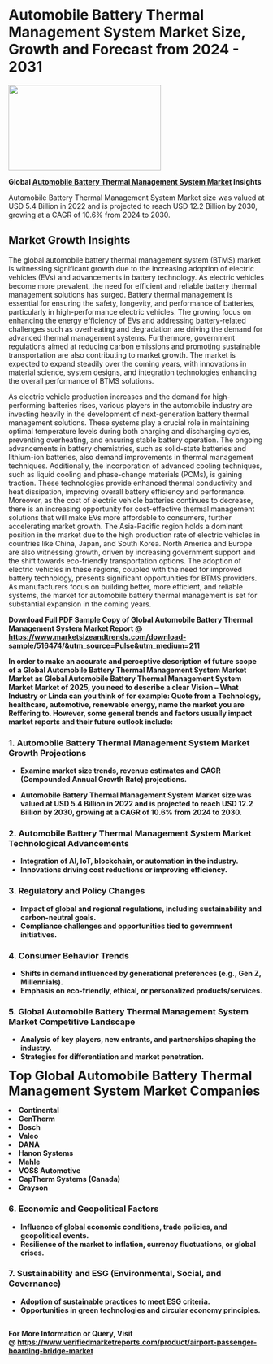 <H1>Automobile Battery Thermal Management System Market Size, Growth and Forecast from 2024 - 2031</H1><img class="aligncenter size-medium wp-image-584254" src="https://thirdeyenews.in/wp-content/uploads/2024/09/Global-Market-Research-300x168.jpeg" alt="" width="300" height="168" /><p><strong>Global&nbsp;<a href="https://www.marketsizeandtrends.com/download-sample/516474/&amp;utm_source=Pulse&amp;utm_medium=211">Automobile Battery Thermal Management System Market</a> Insights</strong></p><p>Automobile Battery Thermal Management System Market size was valued at USD 5.4 Billion in 2022 and is projected to reach USD 12.2 Billion by 2030, growing at a CAGR of 10.6% from 2024 to 2030.</p><p><h2>Market Growth Insights</h2> <p>The global automobile battery thermal management system (BTMS) market is witnessing significant growth due to the increasing adoption of electric vehicles (EVs) and advancements in battery technology. As electric vehicles become more prevalent, the need for efficient and reliable battery thermal management solutions has surged. Battery thermal management is essential for ensuring the safety, longevity, and performance of batteries, particularly in high-performance electric vehicles. The growing focus on enhancing the energy efficiency of EVs and addressing battery-related challenges such as overheating and degradation are driving the demand for advanced thermal management systems. Furthermore, government regulations aimed at reducing carbon emissions and promoting sustainable transportation are also contributing to market growth. The market is expected to expand steadily over the coming years, with innovations in material science, system designs, and integration technologies enhancing the overall performance of BTMS solutions.</p> <p><strong></strong></p> <p>As electric vehicle production increases and the demand for high-performing batteries rises, various players in the automobile industry are investing heavily in the development of next-generation battery thermal management solutions. These systems play a crucial role in maintaining optimal temperature levels during both charging and discharging cycles, preventing overheating, and ensuring stable battery operation. The ongoing advancements in battery chemistries, such as solid-state batteries and lithium-ion batteries, also demand improvements in thermal management techniques. Additionally, the incorporation of advanced cooling techniques, such as liquid cooling and phase-change materials (PCMs), is gaining traction. These technologies provide enhanced thermal conductivity and heat dissipation, improving overall battery efficiency and performance. Moreover, as the cost of electric vehicle batteries continues to decrease, there is an increasing opportunity for cost-effective thermal management solutions that will make EVs more affordable to consumers, further accelerating market growth. The Asia-Pacific region holds a dominant position in the market due to the high production rate of electric vehicles in countries like China, Japan, and South Korea. North America and Europe are also witnessing growth, driven by increasing government support and the shift towards eco-friendly transportation options. The adoption of electric vehicles in these regions, coupled with the need for improved battery technology, presents significant opportunities for BTMS providers. As manufacturers focus on building better, more efficient, and reliable systems, the market for automobile battery thermal management is set for substantial expansion in the coming years.</p> <p><strong></p><p><span class=""><strong>Download Full PDF Sample Copy of Global Automobile Battery Thermal Management System Market Report</strong> @ <a href="https://www.marketsizeandtrends.com/download-sample/516474/&amp;utm_source=Pulse&amp;utm_medium=211" target="_blank">https://www.marketsizeandtrends.com/download-sample/516474/&amp;utm_source=Pulse&amp;utm_medium=211</a></span></p><p>In order to make an accurate and perceptive description of future scope of a Global&nbsp;Automobile Battery Thermal Management System Market Market as Global&nbsp;Automobile Battery Thermal Management System Market Market of 2025, you need to describe a clear Vision &ndash; What Industry or Linda can you think of for example: Quote from a Technology, healthcare, automotive, renewable energy, name the market you are Reffering to. However, some general trends and factors usually impact market reports and their future outlook include:</p><h3>1.&nbsp;<strong>Automobile Battery Thermal Management System Market Growth Projections</strong></h3><ul><li>Examine market size trends, revenue estimates and CAGR (Compounded Annual Growth Rate) projections.</li><li><p>Automobile Battery Thermal Management System Market size was valued at USD 5.4 Billion in 2022 and is projected to reach USD 12.2 Billion by 2030, growing at a CAGR of 10.6% from 2024 to 2030.</p></li></ul><h3>2.&nbsp;<strong>Automobile Battery Thermal Management System Market Technological Advancements</strong></h3><ul><li>Integration of AI, IoT, blockchain, or automation in the industry.</li><li>Innovations driving cost reductions or improving efficiency.</li></ul><h3>3.&nbsp;<strong>Regulatory and Policy Changes</strong></h3><ul><li>Impact of global and regional regulations, including sustainability and carbon-neutral goals.</li><li>Compliance challenges and opportunities tied to government initiatives.</li></ul><h3>4.&nbsp;<strong>Consumer Behavior Trends</strong></h3><ul><li>Shifts in demand influenced by generational preferences (e.g., Gen Z, Millennials).</li><li>Emphasis on eco-friendly, ethical, or personalized products/services.</li></ul><h3>5.&nbsp;<strong>Global Automobile Battery Thermal Management System Market Competitive Landscape</strong></h3><ul><li>Analysis of key players, new entrants, and partnerships shaping the industry.</li><li>Strategies for differentiation and market penetration.</li></ul><p data-pm-slice="1 1 []"><span style="color: inherit; font-family: inherit; font-size: 25px;">Top Global Automobile Battery Thermal Management System Market Companies</span></p><div class="" data-test-id=""><p><li>Continental</li><li> GenTherm</li><li> Bosch</li><li> Valeo</li><li> DANA</li><li> Hanon Systems</li><li> Mahle</li><li> VOSS Automotive</li><li> CapTherm Systems (Canada)</li><li> Grayson</li></p></div><h3>6.&nbsp;<strong>Economic and Geopolitical Factors</strong></h3><ul><li>Influence of global economic conditions, trade policies, and geopolitical events.</li><li>Resilience of the market to inflation, currency fluctuations, or global crises.</li></ul><h3>7.&nbsp;<strong>Sustainability and ESG (Environmental, Social, and Governance)</strong></h3><ul><li>Adoption of sustainable practices to meet ESG criteria.</li><li>Opportunities in green technologies and circular economy principles.</li></ul><h2><strong style="font-size: 14px;">For More Information or Query, Visit @&nbsp;</strong><a style="background-color: #ffffff; font-size: 14px;" href="https://www.marketsizeandtrends.com/report/automobile-battery-thermal-management-system-market/" target="_blank">https://www.verifiedmarketreports.com/product/airport-passenger-boarding-bridge-market</a></h2>

